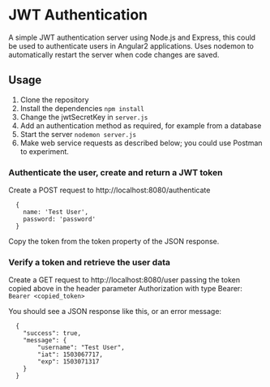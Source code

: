 # JWT Authentication

A simple JWT authentication server using Node.js and Express, this could be used to authenticate users in Angular2 applications. Uses nodemon to automatically restart the server when code changes are saved.

## Usage

1. Clone the repository
2. Install the dependencies `npm install`
3. Change the jwtSecretKey in `server.js`
4. Add an authentication method as required, for example from a database
5. Start the server `nodemon server.js`
6. Make web service requests as described below; you could use Postman to experiment.

### Authenticate the user, create and return a JWT token

Create a POST request to http://localhost:8080/authenticate

```
  {
    name: 'Test User',
    password: 'password'
  }
```

Copy the token from the token property of the JSON response.

### Verify a token and retrieve the user data

Create a GET request to http://localhost:8080/user passing the token copied above in the header parameter Authorization with type Bearer: ```Bearer <copied_token>```

You should see a JSON response like this, or an error message:

```
  {
    "success": true,
    "message": {
        "username": "Test User",
        "iat": 1503067717,
        "exp": 1503071317
    }
  }
```
